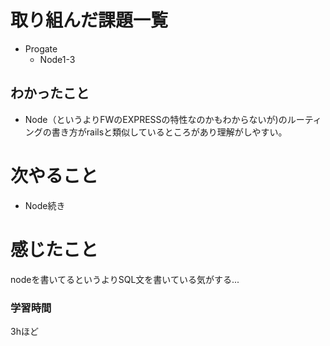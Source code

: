 # 取り組んだ課題一覧
- Progate
  - Node1-3
## わかったこと
- Node（というよりFWのEXPRESSの特性なのかもわからないが)のルーティングの書き方がrailsと類似しているところがあり理解がしやすい。
# 次やること
- Node続き
# 感じたこと
nodeを書いてるというよりSQL文を書いている気がする...
### 学習時間
3hほど